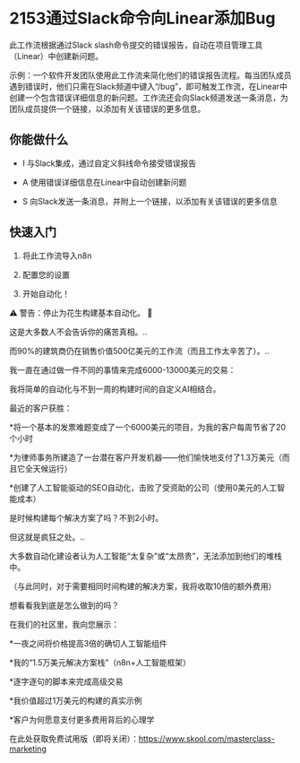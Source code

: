 # 2153通过Slack命令向Linear添加Bug

此工作流根据通过Slack slash命令提交的错误报告，自动在项目管理工具（Linear）中创建新问题。

示例：一个软件开发团队使用此工作流来简化他们的错误报告流程。每当团队成员遇到错误时，他们只需在Slack频道中键入“/bug”，即可触发工作流，在Linear中创建一个包含错误详细信息的新问题。工作流还会向Slack频道发送一条消息，为团队成员提供一个链接，以添加有关该错误的更多信息。

## 你能做什么

- I 与Slack集成，通过自定义斜线命令接受错误报告

- A 使用错误详细信息在Linear中自动创建新问题

- S 向Slack发送一条消息，并附上一个链接，以添加有关该错误的更多信息

## 快速入门

1.  将此工作流导入n8n

2.  配置您的设置

3.  开始自动化！

⚠️ 警告：停止为花生构建基本自动化。 🚫

这是大多数人不会告诉你的痛苦真相。..

而90%的建筑商仍在销售价值500亿美元的工作流（而且工作太辛苦了）。..

我一直在通过做一件不同的事情来完成6000-13000美元的交易：

我将简单的自动化与不到一周的构建时间的自定义AI相结合。

最近的客户获胜：

*将一个基本的发票难题变成了一个6000美元的项目，为我的客户每周节省了20个小时

*为律师事务所建造了一台潜在客户开发机器——他们愉快地支付了1.3万美元（而且它全天候运行）

*创建了人工智能驱动的SEO自动化，击败了受资助的公司（使用0美元的人工智能成本）

是时候构建每个解决方案了吗？不到2小时。

但这就是疯狂之处。..

大多数自动化建设者认为人工智能“太复杂”或“太昂贵”，无法添加到他们的堆栈中。

（与此同时，对于需要相同时间构建的解决方案，我将收取10倍的额外费用）

想看看我到底是怎么做到的吗？

在我们的社区里，我向您展示：

*一夜之间将价格提高3倍的确切人工智能组件

*我的“1.5万美元解决方案栈”（n8n+人工智能框架）

*逐字逐句的脚本来完成高级交易

*我价值超过1万美元的构建的真实示例

*客户为何愿意支付更多费用背后的心理学

在此处获取免费试用版（即将关闭）：https://www.skool.com/masterclass-marketing

